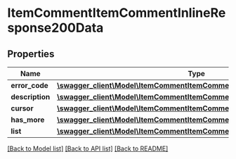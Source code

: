 # ItemCommentItemCommentInlineResponse200Data

## Properties
Name | Type | Description | Notes
------------ | ------------- | ------------- | -------------
**error_code** | [**\swagger_client\Model\ItemCommentItemCommentErrorCode**](ItemCommentItemCommentErrorCode.md) |  | 
**description** | [**\swagger_client\Model\ItemCommentItemCommentDescription**](ItemCommentItemCommentDescription.md) |  | 
**cursor** | [**\swagger_client\Model\ItemCommentItemCommentCursor**](ItemCommentItemCommentCursor.md) |  | 
**has_more** | [**\swagger_client\Model\ItemCommentItemCommentHasMore**](ItemCommentItemCommentHasMore.md) |  | 
**list** | [**\swagger_client\Model\ItemCommentItemCommentInlineResponse200DataList[]**](ItemCommentItemCommentInlineResponse200DataList.md) |  | 

[[Back to Model list]](../README.md#documentation-for-models) [[Back to API list]](../README.md#documentation-for-api-endpoints) [[Back to README]](../README.md)


